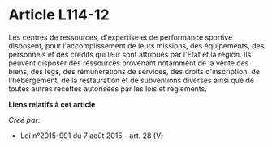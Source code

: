 # Article L114-12

Les centres de ressources, d'expertise et de performance sportive disposent, pour l'accomplissement de leurs missions, des
équipements, des personnels et des crédits qui leur sont attribués par l'Etat et la région. Ils peuvent disposer des
ressources provenant notamment de la vente des biens, des legs, des rémunérations de services, des droits d'inscription, de
l'hébergement, de la restauration et de subventions diverses ainsi que de toutes autres recettes autorisées par les lois et
règlements.

**Liens relatifs à cet article**

_Créé par_:

  - Loi n°2015-991 du 7 août 2015 - art. 28 (V)
